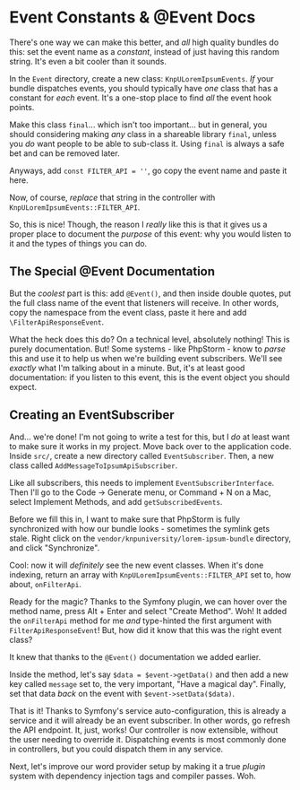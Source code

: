 # Event Constants & @Event Docs

There's one way we can make this better, and *all* high quality bundles do this:
set the event name as a *constant*, instead of just having this random string.
It's even a bit cooler than it sounds.

In the `Event` directory, create a new class: `KnpULoremIpsumEvents`. *If* your
bundle dispatches events, you should typically have *one* class that has a constant
for *each* event. It's a one-stop place to find *all* the event hook points.

Make this class `final`... which isn't too important... but in general, you should
considering making *any* class in a shareable library `final`, unless you *do* want
people to be able to sub-class it. Using `final` is always a safe bet and can be
removed later.

Anyways, add `const FILTER_API = ''`, go copy the event name and paste it here.

Now, of course, *replace* that string in the controller with
`KnpULoremIpsumEvents::FILTER_API`.

So, this is nice! Though, the reason I *really* like this is that it gives us a proper
place to document the *purpose* of this event: why you would listen to it and the
types of things you can do.

## The Special @Event Documentation

But the *coolest* part is this: add `@Event()`, and then inside double quotes,
put the full class name of the event that listeners will receive. In other words,
copy the namespace from the event class, paste it here and add `\FilterApiResponseEvent`.

What the heck does this do? On a technical level, absolutely nothing! This is purely
documentation. But! Some systems - like PhpStorm - know to *parse* this and use it
to help us when we're building event subscribers. We'll see *exactly* what I'm talking
about in a minute. But, it's at least good documentation: if you listen to this
event, this is the event object you should expect.

## Creating an EventSubscriber

And... we're done! I'm not going to write a test for this, but I *do* at least want
to make sure it works in my project. Move back over to the application code. Inside
`src/`, create a new directory called `EventSubscriber`. Then, a new class called
`AddMessageToIpsumApiSubscriber`.

Like all subscribers, this needs to implement `EventSubscriberInterface`. Then I'll
go to the Code -> Generate menu, or Command + N on a Mac, select Implement Methods,
and add `getSubscribedEvents`.

Before we fill this in, I want to make sure that PhpStorm is fully synchronized with
how our bundle looks - sometimes the symlink gets stale. Right click on the
`vendor/knpuniversity/lorem-ipsum-bundle` directory, and click "Synchronize".

Cool: now it will *definitely* see the new event classes. When it's done indexing,
return an array with `KnpULoremIpsumEvents::FILTER_API` set to, how about,
`onFilterApi`.

Ready for the magic? Thanks to the Symfony plugin, we can hover over the method name,
press Alt + Enter and select "Create Method". Woh! It added the `onFilterApi` method
for me *and* type-hinted the first argument with `FilterApiResponseEvent`! But, how
did it know that this was the right event class?

It knew that thanks to the `@Event()` documentation we added earlier.

Inside the method, let's say `$data = $event->getData()` and then add a new key
called `message` set to, the very important, "Have a magical day". Finally, set
that data *back* on the event with `$event->setData($data)`.

That is it! Thanks to Symfony's service auto-configuration, this is already a
service and it will already be an event subscriber. In other words, go refresh the
API endpoint. It, just, works! Our controller is now extensible, without the user
needing to override it. Dispatching events is most commonly done in controllers,
but you could dispatch them in any service.

Next, let's improve our word provider setup by making it a true *plugin* system
with dependency injection tags and compiler passes. Woh.
